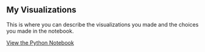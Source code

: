 <h2>My Visualizations</h2>
<p>This is where you can describe the visualizations you made and the choices you made in the notebook.</p>
<a href="https://github.com/divyaj5/divyaj5.github.io/blob/main/python_notebooks/IS445-HW6.ipynb" target="_blank">View the Python Notebook</a>
